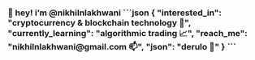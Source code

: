 <h3> 👋 hey! i’m @nikhilnlakhwani
```json
{
  "interested_in": "cryptocurrency & blockchain technology 🤑",
  "currently_learning": "algorithmic trading 📈",
  "reach_me": "nikhilnlakhwani@gmail.com 📫",
  "json": "derulo 🎤"
}
```

<!---
nikhilnlakhwani/nikhilnlakhwani is a ✨ special ✨ repository because its `README.md` (this file) appears on your GitHub profile.
You can click the Preview link to take a look at your changes.
- - 👋 hey! i’m @nikhilnlakhwani
- - 👀 i’m into cryptocurrency & blockchain technology! 
- - 🌱 i’m currently learning algorithmic trading
- - 💞️ i’m looking to collaborate on ML & AI projects
- - 📫 how to reach me: nikhilnlakhwani@gmail.com
--->
